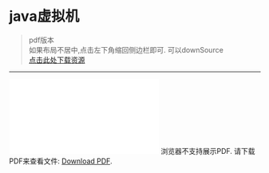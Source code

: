 # java虚拟机
> pdf版本<br>
> 如果布局不居中,点击左下角缩回侧边栏即可.
> 可以downSource<br>
> [点击此处下载资源](https://github.com/zhangshun2/zhangshun2.github.io/tree/master/pdf/Java虚拟机第二版.pdf)

---

<object data="../../pdf/Java虚拟机第二版.pdf" type="application/pdf" width="1600px" height="1800px"> 
    <embed src="../../pdf/Java虚拟机第二版.pdf"> 
     浏览器不支持展示PDF. 请下载PDF来查看文件: <a href="https://github.com/zhangshun2/zhangshun2.github.io/tree/master/pdf/Java虚拟机第二版.pdf">Download PDF</a>.</p> 
    </embed> 
</object>

